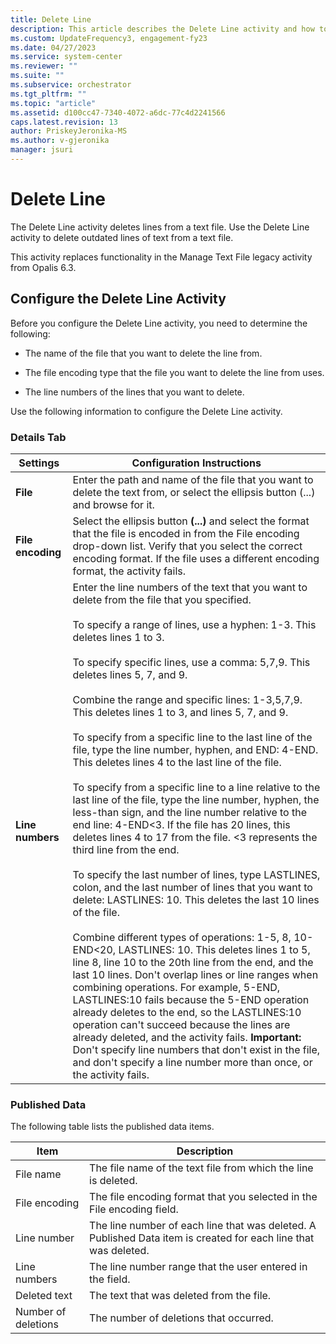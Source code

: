 ```yaml
---
title: Delete Line
description: This article describes the Delete Line activity and how to configure it.
ms.custom: UpdateFrequency3, engagement-fy23
ms.date: 04/27/2023
ms.service: system-center
ms.reviewer: ""
ms.suite: ""
ms.subservice: orchestrator
ms.tgt_pltfrm: ""
ms.topic: "article"
ms.assetid: d100cc47-7340-4072-a6dc-77c4d2241566
caps.latest.revision: 13
author: PriskeyJeronika-MS
ms.author: v-gjeronika
manager: jsuri
---
```

# Delete Line

The Delete Line activity deletes lines from a text file. Use the Delete Line activity to delete outdated lines of text from a text file.  

 This activity replaces functionality in the Manage Text File legacy activity from Opalis 6.3.  

## Configure the Delete Line Activity

 Before you configure the Delete Line activity, you need to determine the following:  

- The name of the file that you want to delete the line from.  

- The file encoding type that the file you want to delete the line from uses.  

- The line numbers of the lines that you want to delete.  

Use the following information to configure the Delete Line activity.  

### Details Tab  

|Settings|Configuration Instructions|  
|--------------|--------------------------------|  
|**File**|Enter the path and name of the file that you want to delete the text from, or select the ellipsis button (...) and browse for it.|  
|**File encoding**|Select the ellipsis button **(...)** and select the format that the file is encoded in from the File encoding drop-down list. Verify that you select the correct encoding format. If the file uses a different encoding format, the activity fails.|  
|**Line numbers**|Enter the line numbers of the text that you want to delete from the file that you specified.<br /><br /> To specify a range of lines, use a hyphen: 1-3. This deletes lines 1 to 3.<br /><br /> To specify specific lines, use a comma: 5,7,9. This deletes lines 5, 7, and 9.<br /><br /> Combine the range and specific lines: 1-3,5,7,9. This deletes lines 1 to 3, and lines 5, 7, and 9.<br /><br /> To specify from a specific line to the last line of the file, type the line number, hyphen, and END: 4-END. This deletes lines 4 to the last line of the file.<br /><br /> To specify from a specific line to a line relative to the last line of the file, type the line number, hyphen, the less-than sign, and the line number relative to the end line: 4-END<3. If the file has 20 lines, this deletes lines 4 to 17 from the file. <3 represents the third line from the end.<br /><br /> To specify the last number of lines, type LASTLINES, colon, and the last number of lines that you want to delete: LASTLINES: 10. This deletes the last 10 lines of the file.<br /><br /> Combine different types of operations: 1-5, 8, 10-END<20, LASTLINES: 10. This deletes lines 1 to 5, line 8, line 10 to the 20th line from the end, and the last 10 lines. Don't overlap lines or line ranges when combining operations. For example, 5-END, LASTLINES:10 fails because the 5-END operation already deletes to the end, so the LASTLINES:10 operation can't succeed because the lines are already deleted, and the activity fails. **Important:** Don't specify line numbers that don't exist in the file, and don't specify a line number more than once, or the activity fails.|  

### Published Data

 The following table lists the published data items.  

|Item|Description|  
|----------|-----------------|  
|File name|The file name of the text file from which the line is deleted.|  
|File encoding|The file encoding format that you selected in the File encoding field.|  
|Line number|The line number of each line that was deleted. A Published Data item is created for each line that was deleted.|  
|Line numbers|The line number range that the user entered in the field.|  
|Deleted text|The text that was deleted from the file.|  
|Number of deletions|The number of deletions that occurred.|
